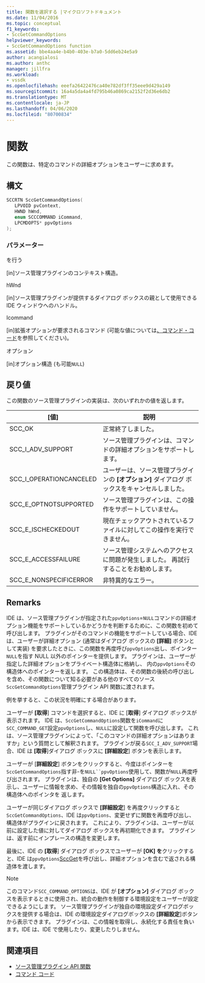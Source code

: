 ```yaml
---
title: 関数を選択する |マイクロソフトドキュメント
ms.date: 11/04/2016
ms.topic: conceptual
f1_keywords:
- SccGetCommandOptions
helpviewer_keywords:
- SccGetCommandOptions function
ms.assetid: bbe4aa4e-b4b0-403e-b7a0-5dd6eb24e5a9
author: acangialosi
ms.author: anthc
manager: jillfra
ms.workload:
- vssdk
ms.openlocfilehash: eeefa26422476ca40e782df3ff35eee9d429a149
ms.sourcegitcommit: 16a4a5da4a4fd795b46a0869ca2152f2d36e6db2
ms.translationtype: MT
ms.contentlocale: ja-JP
ms.lasthandoff: 04/06/2020
ms.locfileid: "80700834"
---
```

# <a name="sccgetcommandoptions-function"></a>関数
この関数は、特定のコマンドの詳細オプションをユーザーに求めます。

## <a name="syntax"></a>構文

```cpp
SCCRTN SccGetCommandOptions(
   LPVOID pvContext,
   HWND hWnd,
   enum SCCCOMMAND iCommand,
   LPCMDOPTS* ppvOptions
);
```

### <a name="parameters"></a>パラメーター
 を行う

[in]ソース管理プラグインのコンテキスト構造。

 hWnd

[in]ソース管理プラグインが提供するダイアログ ボックスの親として使用できる IDE ウィンドウへのハンドル。

 Icommand

[in]拡張オプションが要求されるコマンド (可能な値については[、コマンド・コード](../extensibility/command-code-enumerator.md)を参照してください)。

 オプション

[in]オプション構造 (も可能`NULL`)

## <a name="return-value"></a>戻り値
 この関数のソース管理プラグインの実装は、次のいずれかの値を返します。

|[値]|説明|
|-----------|-----------------|
|SCC_OK|正常終了しました。|
|SCC_I_ADV_SUPPORT|ソース管理プラグインは、コマンドの詳細オプションをサポートします。|
|SCC_I_OPERATIONCANCELED|ユーザーは、ソース管理プラグインの **[オプション]** ダイアログ ボックスをキャンセルしました。|
|SCC_E_OPTNOTSUPPORTED|ソース管理プラグインは、この操作をサポートしていません。|
|SCC_E_ISCHECKEDOUT|現在チェックアウトされているファイルに対してこの操作を実行できません。|
|SCC_E_ACCESSFAILURE|ソース管理システムへのアクセスに問題が発生しました。 再試行することをお勧めします。|
|SCC_E_NONSPECIFICERROR|非特異的なエラー。|

## <a name="remarks"></a>Remarks
 IDE は、ソース管理プラグインが指定された`ppvOptions`=`NULL`コマンドの詳細オプション機能をサポートしているかどうかを判断するために、この関数を初めて呼び出します。 プラグインがそのコマンドの機能をサポートしている場合、IDE は、ユーザーが詳細オプション (通常はダイアログ ボックスの **[詳細]** ボタンとして実装) を要求したときに、この関数を再度呼び`ppvOptions`出し、ポインター`NULL`を指す NULL 以外のポインターを提供します。 プラグインは、ユーザーが指定した詳細オプションをプライベート構造体に格納し、 内の`ppvOptions`その構造体へのポインターを返します。 この構造体は、その関数の後続の呼び出しを含め、その関数について知る必要がある他のすべてのソース`SccGetCommandOptions`管理プラグイン API 関数に渡されます。

 例を挙すると、この状況を明確にする場合があります。

 ユーザーが **[取得**] コマンドを選択すると、IDE に [**取得**] ダイアログ ボックスが表示されます。 IDE は、`SccGetCommandOptions`関数を`iCommand`に`SCC_COMMAND_GET`設定`ppvOptions`し、`NULL`に設定して関数を呼び出します。 これは、ソース管理プラグインによって、「このコマンドの詳細オプションはありますか」という質問として解釈されます。 プラグインが戻る`SCC_I_ADV_SUPPORT`場合、IDE は **[取得**]ダイアログ ボックスに **[詳細設定**] ボタンを表示します。

 ユーザーが [**詳細設定**] ボタンをクリックすると、今度はポインターを`SccGetCommandOptions`指す非-を`NULL``ppvOptions`使用して、関数が`NULL`再度呼び出されます。 プラグインは、独自の **[Get Options]** ダイアログ ボックスを表示し、ユーザーに情報を求め、その情報を独自の`ppvOptions`構造に入れ、その構造体へのポインタを 返します。

 ユーザーが同じダイアログ ボックスで **[詳細設定**] を再度クリックすると`SccGetCommandOptions`、IDE は`ppvOptions`、変更せずに関数を再度呼び出し、構造体がプラグインに戻されます。 これにより、プラグインは、ユーザーが以前に設定した値に対してダイアログ ボックスを再初期化できます。 プラグインは、返す前にインプレースの構造を変更します。

 最後に、IDE の **[取得**] ダイアログ ボックスでユーザーが **[OK] を**クリックすると、IDE は`ppvOptions`[SccGet](../extensibility/sccget-function.md)を呼び出し、詳細オプションを含むで返される構造体を渡します。

> [!NOTE]
> このコマンド`SCC_COMMAND_OPTIONS`は、IDE が **[オプション]** ダイアログ ボックスを表示するときに使用され、統合の動作を制御する環境設定をユーザーが設定できるようにします。 ソース管理プラグインが独自の環境設定ダイアログボックスを提供する場合は、IDE の環境設定ダイアログボックスの **[詳細設定**]ボタンから表示できます。 プラグインは、この情報を取得し、永続化する責任を負います。IDE は、IDE で使用したり、変更したりしません。

## <a name="see-also"></a>関連項目
- [ソース管理プラグイン API 関数](../extensibility/source-control-plug-in-api-functions.md)
- [コマンド コード](../extensibility/command-code-enumerator.md)
